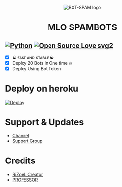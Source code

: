 <p align="center">
  <img src="https://telegra.ph/file/0a8cec1011596c33154d8.jpg" alt="BOT-SPAM logo">
</p>
<h1 align="center">
  <b>MLO SPAMBOTS</b>
</h1>

[![Python](https://img.shields.io/badge/Python-v3.9.7-blue)](https://www.python.org/)
[![Open Source Love svg2](https://badges.frapsoft.com/os/v2/open-source.svg?v=103)](https://github.com/AkshuPrashu/Spambot)   
----
 
- [x] ☯︎ ғᴀsᴛ ᴀɴᴅ sᴛᴀʙʟᴇ ☯︎
- [x] Deploy 20 Bots in One time 🔥
- [x] Deploy Using Bot Token 

# Deploy on heroku

[![Deploy](https://www.herokucdn.com/deploy/button.svg)](https://heroku.com/deploy?template=https://github.com/kingmafia73/Spambot)


# Support & Updates
* [Channel](https://t.me/RiZoeLX)
* [Support Group](https://t.me/Mlo_Empire)

# Credits
* [RiZoeL Creator](https://github.com/MrRizoel)
* [PROFESSOR](https://github.com/AkshuPrashu)
